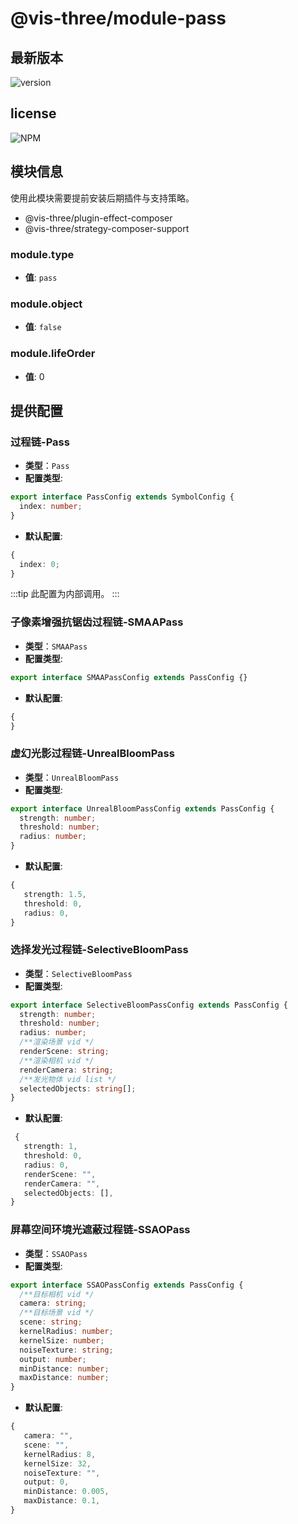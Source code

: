 # @vis-three/module-pass

## 最新版本

<img alt="version" src="https://img.shields.io/npm/v/@vis-three/module-pass">

## license

<img alt="NPM" src="https://img.shields.io/npm/l/@vis-three/module-pass?color=blue">

## 模块信息

使用此模块需要提前安装后期插件与支持策略。

- @vis-three/plugin-effect-composer
- @vis-three/strategy-composer-support

### module.type

- **值**: `pass`

### module.object

- **值**: `false`

### module.lifeOrder

- **值**: 0

## 提供配置

### 过程链-Pass

- **类型**：`Pass`
- **配置类型**:

```ts
export interface PassConfig extends SymbolConfig {
  index: number;
}
```

- **默认配置**:

```ts
{
  index: 0;
}
```

:::tip
此配置为内部调用。
:::

### 子像素增强抗锯齿过程链-SMAAPass

- **类型**：`SMAAPass`
- **配置类型**:

```ts
export interface SMAAPassConfig extends PassConfig {}
```

- **默认配置**:

```ts
{
}
```

### 虚幻光影过程链-UnrealBloomPass

- **类型**：`UnrealBloomPass`
- **配置类型**:

```ts
export interface UnrealBloomPassConfig extends PassConfig {
  strength: number;
  threshold: number;
  radius: number;
}
```

- **默认配置**:

```ts
{
   strength: 1.5,
   threshold: 0,
   radius: 0,
}
```

### 选择发光过程链-SelectiveBloomPass

- **类型**：`SelectiveBloomPass`
- **配置类型**:

```ts
export interface SelectiveBloomPassConfig extends PassConfig {
  strength: number;
  threshold: number;
  radius: number;
  /**渲染场景 vid */
  renderScene: string;
  /**渲染相机 vid */
  renderCamera: string;
  /**发光物体 vid list */
  selectedObjects: string[];
}
```

- **默认配置**:

```ts
 {
   strength: 1,
   threshold: 0,
   radius: 0,
   renderScene: "",
   renderCamera: "",
   selectedObjects: [],
}
```

### 屏幕空间环境光遮蔽过程链-SSAOPass

- **类型**：`SSAOPass`
- **配置类型**:

```ts
export interface SSAOPassConfig extends PassConfig {
  /**目标相机 vid */
  camera: string;
  /**目标场景 vid */
  scene: string;
  kernelRadius: number;
  kernelSize: number;
  noiseTexture: string;
  output: number;
  minDistance: number;
  maxDistance: number;
}
```

- **默认配置**:

```ts
{
   camera: "",
   scene: "",
   kernelRadius: 8,
   kernelSize: 32,
   noiseTexture: "",
   output: 0,
   minDistance: 0.005,
   maxDistance: 0.1,
}
```
